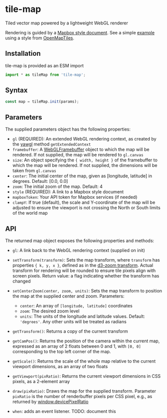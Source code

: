 # tile-map

Tiled vector map powered by a lightweight WebGL renderer

Rendering is guided by a [Mapbox style document]. See a simple
[example] using a style from [OpenMapTiles].

[Mapbox style document]: https://docs.mapbox.com/mapbox-gl-js/style-spec/
[example]: https://globeletjs.github.io/tile-map/examples/klokan-basic/index.html
[OpenMapTiles]: https://openmaptiles.org/styles/

## Installation
tile-map is provided as an ESM import
```javascript
import * as tileMap from 'tile-map';
```

## Syntax
```javascript
const map = tileMap.init(params);
```

## Parameters
The supplied parameters object has the following properties:
- `gl` (REQUIRED): An extended WebGL rendering context, as created by the [yawgl]
  method `getExtendedContext`
- `framebuffer`: A [WebGLFramebuffer] object to which the map will
  be rendered. If not supplied, the map will be rendered to `gl.canvas`
- `size`: An object specifying the `{ width, height }`
  of the framebuffer to which the map will be rendered. If not supplied, the
  dimensions will be taken from `gl.canvas`
- `center`: The initial center of the map, given as [longitude, latitude]
  in degrees. Default: [0.0, 0.0]
- `zoom`: The initial zoom of the map. Default: 4
- `style` (REQUIRED): A link to a Mapbox style document
- `mapboxToken`: Your API token for Mapbox services (if needed)
- `clampY`: If true (default), the scale and Y-coordinate of the map will be
  adjusted to ensure the viewport is not crossing the North or South limits of
  the world map

[yawgl]: https://github.com/GlobeletJS/yawgl
[WebGLFramebuffer]: https://developer.mozilla.org/en-US/docs/Web/API/WebGLFramebuffer

## API
The returned map object exposes the following properties and methods:
- `gl`: A link back to the WebGL rendering context (supplied on init)

- `setTransform(transform)`: Sets the map transform, where `transform` has
  properties `{ k, y, x }`, defined as in the [d3-zoom transform]. Actual 
  transform for rendering will be rounded to ensure tile pixels align with 
  screen pixels. Return value: a flag indicating whether the transform has
  changed
- `setCenterZoom(center, zoom, units)`: Sets the map transform to position
  the map at the supplied center and zoom. Parameters:
  - `center`: An array of `[longitude, latitude]` coordinates
  - `zoom`: The desired zoom level
  - `units`: The units of the longitude and latitude values.
    Default: `'degrees'`. Any other units will be treated as radians

- `getTransform()`: Returns a copy of the current transform
- `getCamPos()`: Returns the position of the camera within the current map,
  expressed as an array of 2 floats between 0 and 1, with `[0, 0]`
  corresponding to the top left corner of the map.
- `getScale()`: Returns the scale of the whole map relative to the current
  viewport dimensions, as an array of two floats
- `getViewport(pixRatio)`: Returns the current viewport dimensions in CSS
  pixels, as a 2-element array

- `draw(pixRatio)`: Draws the map for the supplied transform. Parameter 
  `pixRatio` is the number of renderbuffer pixels per CSS pixel, e.g., 
   as returned by [window.devicePixelRatio]
- `when`: adds an event listener. TODO: document this

[d3-zoom transform]: https://github.com/d3/d3-zoom/blob/master/README.md#zoom-transforms
[window.devicePixelRatio]: https://developer.mozilla.org/en-US/docs/Web/API/Window/devicePixelRatio
